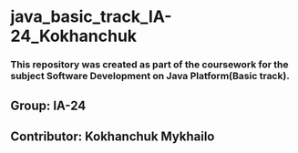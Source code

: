 # java_basic_track_IA-24_Kokhanchuk

### This repository was created as part of the coursework for the subject Software Development on Java Platform(Basic track). 
## Group: IA-24
## Contributor: Kokhanchuk Mykhailo

